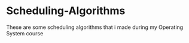 # Scheduling-Algorithms
These are some scheduling algorithms that i made during my Operating System course
